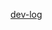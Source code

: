 [dev-log](https://docs.google.com/document/d/1bHKtu-rur0G5LE0_Mi162s27zoJiHVUqPopF7BLws2k/edit?usp=sharing)


